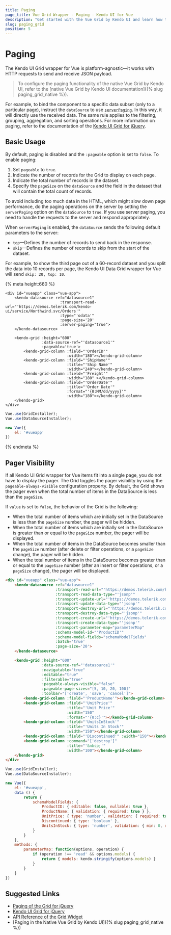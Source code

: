 ```yaml
---
title: Paging
page_title: Vue Grid Wrapper - Paging - Kendo UI for Vue
description: "Get started with the Vue Grid by Kendo UI and learn how to enable paging to be able to split content into pages."
slug: paging_grid
position: 5
---
```


# Paging

The Kendo UI Grid wrapper for Vue is platform-agnostic&mdash;it works with HTTP requests to send and receive JSON payload.

> To configure the paging functionality of the native Vue Grid by Kendo UI, refer to the [native Vue Grid by Kendo UI documentation]({% slug paging_grid_native %}).

For example, to bind the component to a specific data subset (only to a particular page), instruct the `dataSource` to use [`serverPaging`](https://docs.telerik.com/kendo-ui/api/javascript/data/datasource#configuration-serverPaging). In this way, it will directly use the received data. The same rule applies to the filtering, grouping, aggregation, and sorting operations. For more information on paging, refer to the documentation of the [Kendo UI Grid for jQuery](https://docs.telerik.com/kendo-ui/controls/data-management/grid/paging).

## Basic Usage

By default, paging is disabled and the `:pageable` option is set to `false`. To enable paging:

1. Set `pageable` to `true`.
1. Indicate the number of records for the Grid to display on each page.
1. Indicate the total number of records in the dataset.
1. Specify the `pageSize` on the `dataSource` and the field in the dataset that will contain the total count of records.

To avoid including too much data in the HTML, which might slow down page performance, do the paging operations on the server by setting the `serverPaging` option on the `dataSource` to `true`. If you use server paging, you need to handle the requests to the server and respond appropriately.

When `serverPaging` is enabled, the `dataSource` sends the following default parameters to the server:
* `top`&mdash;Defines the number of records to send back in the response.
* `skip`&mdash;Defines the number of records to skip from the start of the dataset.

For example, to show the third page out of a 60-record dataset and you split the data into 10 records per page, the Kendo UI Data Grid wrapper for Vue will send `skip: 20, top: 10`.

{% meta height:660 %}
```html-preview
<div id="vueapp" class="vue-app">
    <kendo-datasource ref="datasource1"
                        :transport-read-url="'https://demos.telerik.com/kendo-ui/service/Northwind.svc/Orders'"
                        :type="'odata'"
                        :page-size='20'
                        :server-paging="true">
    </kendo-datasource>

    <kendo-grid :height="600"
                :data-source-ref="'datasource1'"
                :pageable='true'>
        <kendo-grid-column :field="'OrderID'"
                           :width="180"></kendo-grid-column>
        <kendo-grid-column :field="'ShipName'"
                           :title="'Ship Name'"
                           :width="240"></kendo-grid-column>
        <kendo-grid-column :field="'Freight'"
                           :width="180" ></kendo-grid-column>
        <kendo-grid-column :field="'OrderDate'"
                           :title="'Order Date'"
                           :format="'{0:MM/dd/yyyy}'"
                           :width="180"></kendo-grid-column>
    </kendo-grid>
</div>
```
```js
Vue.use(GridInstaller);
Vue.use(DataSourceInstaller);

new Vue({
    el: '#vueapp'
})
```
{% endmeta %}

## Pager Visibility

If all Kendo UI Grid wrapper for Vue items fit into a single page, you do not have to display the pager. The Grid toggles the pager visibility by using the `pageable-always-visible` configuration property. By default, the Grid shows the pager even when the total number of items in the DataSource is less than the `pageSize`.

If `value` is set to `false`, the behavior of the Grid is the following:
* When the total number of items which are initially set in the DataSource is less than the `pageSize` number, the pager will be hidden.
* When the total number of items which are initially set in the DataSource is greater than or equal to the `pageSize` number, the pager will be displayed.
* When the total number of items in the DataSource becomes smaller than the `pageSize` number (after delete or filter operations, or a `pageSize` change), the pager will be hidden.
* When the total number of items in the DataSource becomes greater than or equal to the `pageSize` number (after an insert or filter operations, or a `pageSize` change), the pager will be displayed.

```html
<div id="vueapp" class="vue-app">
    <kendo-datasource ref="datasource1"
                      :transport-read-url="'https://demos.telerik.com/kendo-ui/service/Products'"
                      :transport-read-data-type="'jsonp'"
                      :transport-update-url="'https://demos.telerik.com/kendo-ui/service/Products/Update'"
                      :transport-update-data-type="'jsonp'"
                      :transport-destroy-url="'https://demos.telerik.com/kendo-ui/service/Products/Destroy'"
                      :transport-destroy-data-type="'jsonp'"
                      :transport-create-url="'https://demos.telerik.com/kendo-ui/service/Products/Create'"
                      :transport-create-data-type="'jsonp'"
                      :transport-parameter-map="parameterMap"
                      :schema-model-id="'ProductID'"
                      :schema-model-fields="schemaModelFields"
                      :batch='true'
                      :page-size='20'>
    </kendo-datasource>

    <kendo-grid :height="600"
                :data-source-ref="'datasource1'"
                :navigatable="true"
                :editable="true"
                :filterable="true"
                :pageable-always-visible="false"
                :pageable-page-sizes="[5, 10, 20, 100]"
                :toolbar="['create', 'save', 'cancel']">
        <kendo-grid-column :field="'ProductName'"></kendo-grid-column>
        <kendo-grid-column :field="'UnitPrice'"
                           :title="'Unit Price'"
                           :width="150"
                           :format="'{0:c}'"></kendo-grid-column>
        <kendo-grid-column :field="'UnitsInStock'"
                           :title="'Units In Stock'"
                           :width="150"></kendo-grid-column>
        <kendo-grid-column :field="'Discontinued'" :width="150"></kendo-grid-column>
        <kendo-grid-column :command="['destroy']"
                           :title="'&nbsp;'"
                           :width="100"></kendo-grid-column>
    </kendo-grid>
</div>
```
```js
Vue.use(GridInstaller);
Vue.use(DataSourceInstaller);

new Vue({
    el: '#vueapp',
    data () {
        return {
            schemaModelFields: {
                ProductID: { editable: false, nullable: true },
                ProductName: { validation: { required: true } },
                UnitPrice: { type: 'number', validation: { required: true, min: 1 } },
                Discontinued: { type: 'boolean' },
                UnitsInStock: { type: 'number', validation: { min: 0, required: true } }
            }
        }
    },
    methods: {
        parameterMap: function(options, operation) {
            if (operation !== 'read' && options.models) {
                return { models: kendo.stringify(options.models) }
            }
        }
    }
})
```

## Suggested Links

* [Paging of the Grid for jQuery](https://docs.telerik.com/kendo-ui/controls/data-management/grid/paging)
* [Kendo UI Grid for jQuery](https://docs.telerik.com/kendo-ui/controls/data-management/grid/overview)
* [API Reference of the Grid Widget](https://docs.telerik.com/kendo-ui/api/javascript/ui/grid)
* [Paging in the Native Vue Grid by Kendo UI]({% slug paging_grid_native %})
